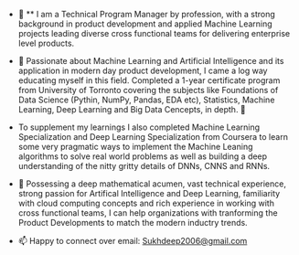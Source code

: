 - 👋 ** I am a Technical Program Manager by profession, with a strong background in product development and applied Machine Learning projects leading diverse cross functional teams for delivering enterprise level products.

- 👀  Passionate about Machine Learning and Artificial Intelligence and its application in modern day product development, I came a log way educating myself in this field. Completed a 1-year certificate program from University of Torronto covering the subjects like Foundations of Data Science (Pythin, NumPy, Pandas, EDA etc), Statistics, Machine Learning, Deep Learning and Big Data Cencepts, in depth. 🌱 

- To supplement my learnings I also completed Machine Learning Specialization and Deep Learning Specialization from Coursera to learn some very pragmatic ways to implement the Machine Leaning algorithms to solve real world problems as well as building a deep understanding of the nitty gritty details of DNNs, CNNS and RNNs.

- 💞️  Possessing a deep mathematical acumen, vast technical experience, strong passion for Artifical Intelligence and Deep Learning, familiarity with cloud computing concepts and rich experience in working with cross functional teams, I can help organizations with tranforming the Product Developments to match the modern inductry trends.

- 📫  Happy to connect over email: Sukhdeep2006@gmail.com 

<!---
Sukhdeep2006/Sukhdeep2006 is a ✨ special ✨ repository because its `README.md` (this file) appears on your GitHub profile.
You can click the Preview link to take a look at your changes.
--->
